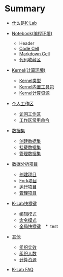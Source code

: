 # Summary

* [什么是K-Lab](README.md)
* [Notebook\(编程环境\)](chapter1.md)
    * <span id='1.1'>Header</span>
    * [Code Cell](chapter1.md#Code%20Cell)
    * [Markdown Cell](chapter1.md#Markdown20%Cell)
    * [代码收藏区](chapter1.md#代码收藏区)
* [Kernel\(计算环境\)](chapter2.md)
    * [Kernel类型](chapter2.md#Kernel类型)
    * [Kernel内置工具包](chapter2.md#Kernel内置工具包)
    * [Kernel计算资源](chapter2.md#Kenrle计算资源)
* [个人工作区](chapter3.md)
    * [访问工作区](chapter3.md#访问工作区)
    * [工作区常用命令](chapter3.md#工作区常用命令)
* [数据集](chapter4.md)
    * [创建数据集](chapter4.md#创建数据集)
    * [挂载数据集](chapter4.md#挂载数据集)
    * [管理数据集](chapter4.md#管理数据集)
* [数据分析项目](chapter5.md)
    * [创建项目](chapter5.md#创建项目)
    * [Fork项目](chapter5.md#Fork项目)
    * [运行项目](chapter5.md#运行项目)
    * [管理项目](chapter5.md#管理项目)

* [K-Lab快捷键](chapter8.md)
    * [编辑模式](chapter8.md#编辑模式)
    * [命令模式](chapter8.md#命令模式)
    * [全局快捷键](chapter8.md#全局快捷键)
    *  test
* [其他](chapter10.md)
    * [组织实效]()
    * [组织人数]()
    * [计算资源]() 
* [K-Lab FAQ](https://babybear1992.gitbooks.io/K-Lab-faq/content/)